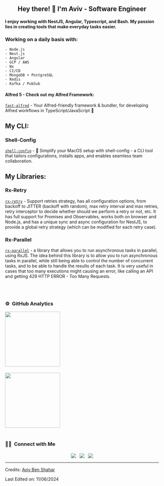 <h2 align="center">Hey there! 👋 I'm Aviv - Software Engineer</h2>

#### I enjoy working with NestJS, Angular, Typescript, and Bash. My passion lies in creating tools that make everyday tasks easier.

### Working on a daily basis with:
    - Node.js
    - Nest.js
    - Angular
    - GCP / AWS
    - Nx
    - CI/CD
    - MongoDB + PostgreSQL
    - Redis
    - Kafka / PubSub
    
#### Alfred 5 - Check out my Alfred Framework:

[`fast-alfred`](https://github.com/Avivbens/fast-alfred) - Your Alfred-friendly framework & bundler, for developing Alfred workflows in TypeScript/JavaScript 🥷

## My CLI:

### Shell-Config
[`shell-config`](https://github.com/Avivbens/shell-config) - 🚀 Simplify your MacOS setup with shell-config - a CLI tool that tailors configurations, installs apps, and enables seamless team collaboration.

## My Libraries:

### Rx-Retry
[`rx-retry`](https://www.npmjs.com/package/rx-retry) - Support retries strategy, has all configuration options, from backoff to JITTER (backoff with random), max retry interval and max retries, retry interceptor to decide whether should we perform a retry or not, etc. 
It has full support for Promises and Observables, works both on browser and Node.js, and has a unique sync and async configuration for NestJS, to provide a global retry strategy (which can be modified for each retry case).

### Rx-Parallel
[`rx-parallel`](https://www.npmjs.com/package/rx-parallel) - a library that allows you to run asynchronous tasks in parallel, using RxJS.
The idea behind this library is to allow you to run asynchronous tasks in parallel, while still being able to control the number of concurrent tasks, and to be able to handle the results of each task.
It is very useful in cases that too many executions might causing an error, like calling an API and getting 429 HTTP ERROR - Too Many Requests.

<br />
<br />

### ⚙️ &nbsp;GitHub Analytics

<p align="center">
<a href="https://github.com/avivbens"  style="display: flex; flex-direction: column;">
  <img height="180em" src="https://github-readme-stats-eight-theta.vercel.app/api?username=avivbens&show_icons=true&theme=algolia&include_all_commits=true&count_private=true" style="margin-bottom: 20px"/>

  <img height="180em" src="https://github-readme-stats-eight-theta.vercel.app/api/top-langs/?username=avivbens&layout=compact&langs_count=8&theme=algolia" style="margin-bottom: 20px"/>
</a>
</p>

### 🤝🏻 &nbsp;Connect with Me

<p align="center" style="margin-top: 20px; display: flex; gap: 12px; justify-content: center;">
<a href="https://www.linkedin.com/in/aviv-ben-shahar-33583b211/"><img src="https://img.shields.io/badge/-Aviv%20Ben%20Shahar-0077B5?style=flat&logo=Linkedin&logoColor=white"/></a>
<a href="mailto:avivbens87@gmail.com"><img src="https://img.shields.io/badge/-avivbens87@gmail.com-D14836?style=flat&logo=Gmail&logoColor=white"/></a>
<a href="https://instagram.com/aviv_ben_shahar"><img src="https://img.shields.io/badge/-@aviv_ben_shahar-E4405F?style=flat&logo=Instagram&logoColor=white"/></a>
</p>

-----
Credits: [Aviv Ben Shahar](https://github.com/avivbens)

Last Edited on: 11/06/2024

